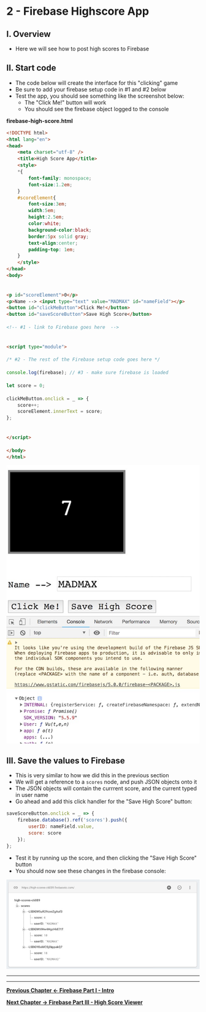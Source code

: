 # 2 - Firebase Highscore App

## I. Overview

- Here we will see how to post high scores to Firebase

## II. Start code

- The code below will create the interface for this "clicking" game
- Be sure to add your firebase setup code in #1 and #2 below
- Test the app, you should see something like the screenshot below:
  - The "Click Me!" button will work
  - You should see the firebase object logged to the console

**firebase-high-score.html**

```html
<!DOCTYPE html>
<html lang="en">
<head>
	<meta charset="utf-8" />
	<title>High Score App</title>
	<style>
	*{
		font-family: monospace;
		font-size:1.2em;
	}
	#scoreElement{
		font-size:3em;
		width:5em;
		height:2.5em;
		color:white;
		background-color:black;
		border:5px solid gray;
		text-align:center;
		padding-top: 1em;
	}
	</style>
</head>
<body>


<p id="scoreElement">0</p>
<p>Name --> <input type="text" value="MADMAX" id="nameField"></p>
<button id="clickMeButton">Click Me!</button>
<button id="saveScoreButton">Save High Score</button>

<!-- #1 - link to Firebase goes here  -->


<script type="module">

/* #2 - The rest of the Firebase setup code goes here */
	
console.log(firebase); // #3 - make sure firebase is loaded
	
let score = 0;
	
clickMeButton.onclick = _ => {
	score++;
	scoreElement.innerText = score;
};
	

</script>

</body>
</html>
```

![screenshot](_images/firebase-9.jpg)

## III. Save the values to Firebase

- This is very similar to how we did this in the previous section  
- We will get a reference to a `scores` node, and push JSON objects onto it
- The JSON objects will contain the currrent score, and the current typed in user name
- Go ahead and add this click handler for the "Save High Score" button:


```js
saveScoreButton.onclick = _ => {
	firebase.database().ref('scores').push({
		userID: nameField.value,
		score: score
	});
};
```
- Test it by running up the score, and then clicking the "Save High Score" button
- You should now see these changes in the firebase console:

![screenshot](_images/firebase-10.jpg)

<hr><hr>

**[Previous Chapter <- Firebase Part I - Intro](firebase-1.md)**

**[Next Chapter -> Firebase Part III - High Score Viewer](firebase-3.md)**
